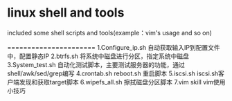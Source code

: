 # linux shell and tools
included some shell scripts and tools(example：vim's usage and so on)


======================
1.Configure_ip.sh             自动获取输入IP到配置文件中，配置静态IP
2.btrfs.sh                    将系统中磁盘进行分区，指定系统中磁盘
3.System_test.sh              自动化测试脚本，主要测试服务器的功能，通过shell/awk/sed/grep编写
4.crontab.sh reboot.sh        重启脚本
5.iscsi.sh                    iscsi.sh客户端发现和获取target脚本
6.wipefs_all.sh               擦拭磁盘分区脚本
7.vim skill                   vim使用小技巧
